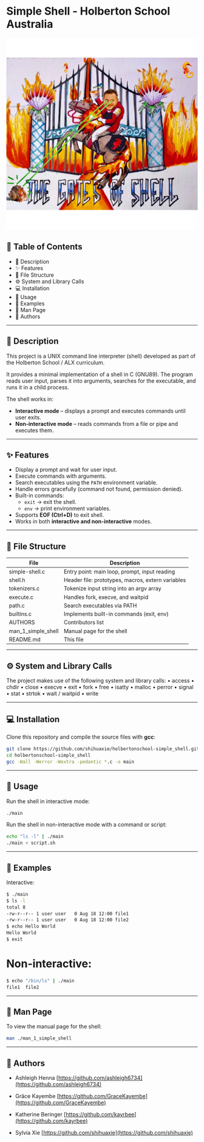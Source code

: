 # Simple Shell - Holberton School Australia
![Simple Shell](./shell.jpeg)
## 📖 Table of Contents

- 📝 Description  
- ✨ Features  
- 📂 File Structure  
- ⚙️ System and Library Calls  
- 💻 Installation  
- 🚀 Usage  
- 🎯 Examples  
- 📖 Man Page  
- 👥 Authors  

---

## 📝 Description
This project is a UNIX command line interpreter (shell) developed as part of the Holberton School / ALX curriculum.  

It provides a minimal implementation of a shell in C (GNU89). The program reads user input, parses it into arguments, searches for the executable, and runs it in a child process.

The shell works in:  
- **Interactive mode** – displays a prompt and executes commands until user exits.  
- **Non-interactive mode** – reads commands from a file or pipe and executes them.  

---

## ✨ Features
- Display a prompt and wait for user input.  
- Execute commands with arguments.  
- Search executables using the `PATH` environment variable.  
- Handle errors gracefully (command not found, permission denied).  
- Built-in commands:  
  - `exit` → exit the shell.  
  - `env` → print environment variables.  
- Supports **EOF (Ctrl+D)** to exit shell.  
- Works in both **interactive and non-interactive** modes.  

---

## 📂 File Structure

| File | Description                                      |
|-----------|---------------------------------------------|
|simple-shell.c     |Entry point: main loop, prompt, input reading
|shell.h	|Header file: prototypes, macros, extern variables
|tokenizers.c	|Tokenize input string into an argv array
|execute.c	|Handles fork, execve, and waitpid
|path.c	    |Search executables via PATH
|builtins.c	|Implements built-in commands (exit, env)
|AUTHORS	|Contributors list
|man_1_simple_shell	|Manual page for the shell
|README.md|	This file

---

## ⚙️ System and Library Calls

The project makes use of the following system and library calls:
	•	access
	•	chdir
	•	close
	•	execve
	•	exit
	•	fork
	•	free
	•	isatty
	•	malloc
	•	perror
	•	signal
	•	stat
	•	strtok
	•	wait / waitpid
	•	write

---

## 💻 Installation

Clone this repository and compile the source files with **gcc**:
```bash
git clone https://github.com/shihuaxie/holbertonschool-simple_shell.git
cd holbertonschool-simple_shell
gcc -Wall -Werror -Wextra -pedantic *.c -o main
```

---

## 🚀 Usage

Run the shell in interactive mode:
```bash
./main
```
Run the shell in non-interactive mode with a command or script:
```bash
echo "ls -l" | ./main
./main < script.sh
```

---

## 🎯 Examples

Interactive:
```bash
$ ./main
$ ls -l
total 8
-rw-r--r-- 1 user user   0 Aug 18 12:00 file1
-rw-r--r-- 1 user user   0 Aug 18 12:00 file2
$ echo Hello World
Hello World
$ exit
```
# Non-interactive:
```bash
$ echo "/bin/ls" | ./main
file1  file2
```

---

## 📖 Man Page

To view the manual page for the shell:
```bash
man ./man_1_simple_shell
```

---

## 👥 Authors
- Ashleigh Henna [https://github.com/ashleigh6734](https://github.com/ashleigh6734)

- Grâce Kayembe [https://github.com/GraceKayembe](https://github.com/GraceKayembe)

- Katherine Beringer [https://github.com/kayrbee](https://github.com/kayrbee)

- Sylvia Xie [https://github.com/shihuaxie](https://github.com/shihuaxie)


